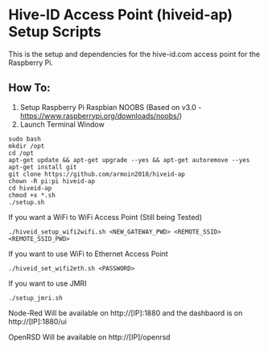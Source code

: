 # Hive-ID Access Point (hiveid-ap) Setup Scripts

This is the setup and dependencies for the hive-id.com access point for the Raspberry Pi. 

## How To:
1. Setup Raspberry Pi Raspbian NOOBS (Based on v3.0 - https://www.raspberrypi.org/downloads/noobs/)
2. Launch Terminal Window
```
sudo bash 
mkdir /opt 
cd /opt
apt-get update && apt-get upgrade --yes && apt-get autoremove --yes 
apt-get install git
git clone https://github.com/armoin2018/hiveid-ap
chown -R pi:pi hiveid-ap
cd hiveid-ap
chmod +x *.sh
./setup.sh

```
If you want a WiFi to  WiFi Access Point (Still being Tested)
```
./hiveid_setup_wifi2wifi.sh <NEW_GATEWAY_PWD> <REMOTE_SSID> <REMOTE_SSID_PWD>
```

If you want to use WiFi to Ethernet Access Point
```
./hiveid_set_wifi2eth.sh <PASSWORD>
```

If you want to use JMRI
```
./setup_jmri.sh
```

Node-Red 
Will be available on http://[IP]:1880 and the dashbaord is on http://[IP]:1880/ui
  
OpenRSD
Will be available on http://[IP]/openrsd
  
  
